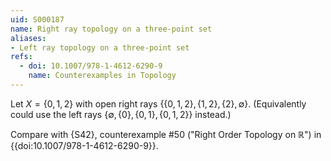 ```yaml
---
uid: S000187
name: Right ray topology on a three-point set
aliases:
- Left ray topology on a three-point set
refs:
  - doi: 10.1007/978-1-4612-6290-9 
    name: Counterexamples in Topology
---
```

Let $X = \{0,1,2\}$ with open right rays $\{\{0,1,2\}, \{1,2\}, \{2\}, \emptyset\}$.
(Equivalently could use the left rays $\{\emptyset, \{0\}, \{0,1\}, \{0,1,2\}\}$ instead.)

Compare with {S42}, counterexample #50 ("Right Order Topology on $\mathbb R$")
in {{doi:10.1007/978-1-4612-6290-9}}.
